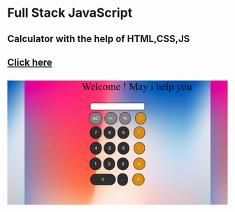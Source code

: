# Full Stack JavaScript

## Calculator with the help of HTML,CSS,JS

## [Click here](https://app.netlify.com/sites/calculator-app-sa/overview)

## 
![](./a.png)
